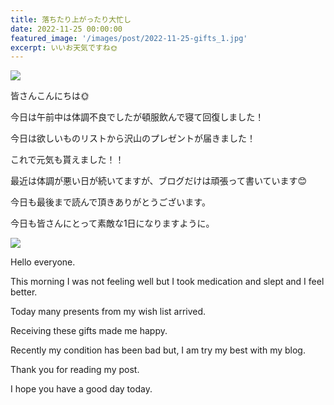 ```yaml
---
title: 落ちたり上がったり大忙し
date: 2022-11-25 00:00:00
featured_image: '/images/post/2022-11-25-gifts_1.jpg'
excerpt: いいお天気ですね🌞
---
```


![](https://yutarochan.github.io/yurumina/images/post/2022-11-25-gifts_1.jpg)

皆さんこんにちは🌞

今日は午前中は体調不良でしたが頓服飲んで寝て回復しました！

今日は欲しいものリストから沢山のプレゼントが届きました！

これで元気も貰えました！！

最近は体調が悪い日が続いてますが、ブログだけは頑張って書いています😊

今日も最後まで読んで頂きありがとうございます。

今日も皆さんにとって素敵な1日になりますように。

![](https://yutarochan.github.io/yurumina/images/post/2022-11-25-gifts_2.jpg)


Hello everyone.

This morning I was not feeling well but I took medication and slept and I feel better.

Today many presents from my wish list arrived.

Receiving these gifts made me happy.

Recently my condition has been bad but, I am try my best with my blog.

Thank you for reading my post.

I hope you have a good day today. 

